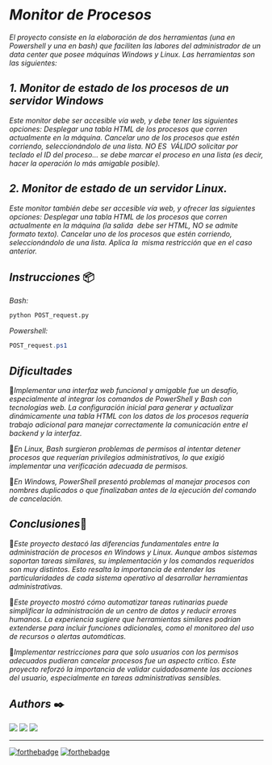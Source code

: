 # ***Monitor de Procesos***

*El proyecto consiste en la elaboración de dos herramientas (una en Powershell y una en bash) que faciliten las labores del administrador de un data center que posee máquinas Windows y Linux.*
*Las herramientas son las siguientes:*

## *1. Monitor de estado de los procesos de un servidor Windows*
*Este monitor debe ser accesible vía web, y debe tener las siguientes opciones:*
*Desplegar una tabla HTML de los procesos que corren actualmente en la máquina.*
*Cancelar uno de los procesos que estén corriendo, seleccionándolo de una lista. NO ES  VÁLIDO solicitar por teclado el ID del proceso... se debe marcar el proceso en una lista (es decir, hacer la operación lo más amigable posible).*  

## *2. Monitor de estado de un servidor Linux.*  
*Este monitor también debe ser accesible vía web, y ofrecer las siguientes opciones:* 
*Desplegar una tabla HTML de los procesos que corren actualmente en la máquina (la salida  debe ser HTML, NO se admite formato texto).*
*Cancelar uno de los procesos que estén corriendo, seleccionándolo de una lista. Aplica la  misma restricción que en el caso anterior.*

## ***Instrucciones*** 📦

*Bash:*

```bash
python POST_request.py
```

*Powershell:*

```powershell
POST_request.ps1
```

## ***Dificultades***

🔸*Implementar una interfaz web funcional y amigable fue un desafío, especialmente al integrar los comandos de PowerShell y Bash con tecnologías web. La configuración inicial para generar y actualizar dinámicamente una tabla HTML con los datos de los procesos requería trabajo adicional para manejar correctamente la comunicación entre el backend y la interfaz.*

🔸*En Linux, Bash surgieron problemas de permisos al intentar detener procesos que requerían privilegios administrativos, lo que exigió implementar una verificación adecuada de permisos.*

🔸*En Windows, PowerShell presentó problemas al manejar procesos con nombres duplicados o que finalizaban antes de la ejecución del comando de cancelación.*

## ***Conclusiones***📓

🔸*Este proyecto destacó las diferencias fundamentales entre la administración de procesos en Windows y Linux. Aunque ambos sistemas soportan tareas similares, su implementación y los comandos requeridos son muy distintos. Esto resalta la importancia de entender las particularidades de cada sistema operativo al desarrollar herramientas administrativas.*

🔸*Este proyecto mostró cómo automatizar tareas rutinarias puede simplificar la administración de un centro de datos y reducir errores humanos. La experiencia sugiere que herramientas similares podrían extenderse para incluir funciones adicionales, como el monitoreo del uso de recursos o alertas automáticas.*

🔸*Implementar restricciones para que solo usuarios con los permisos adecuados pudieran cancelar procesos fue un aspecto crítico. Este proyecto reforzó la importancia de validar cuidadosamente las acciones del usuario, especialmente en tareas administrativas sensibles.*


## ***Authors*** ✒️

<p align="left">
      <a href="https://github.com/gajokremer" target="_blank"> <img src="https://images.weserv.nl/?url=avatars.githubusercontent.com/u/83292625?v=4&h=60&w=60&fit=cover&mask=circle?v=4&h=60&w=60&fit=cover&mask=circle"></a>
  <a href="https://github.com/danielaolartebo" target="_blank"> <img src="https://images.weserv.nl/?url=avatars.githubusercontent.com/u/53228651?v=4&h=60&w=60&fit=cover&mask=circle"></a>
      <a href="https://github.com/SebastianZV010" target="_blank"> <img src="https://images.weserv.nl/?url=avatars.githubusercontent.com/u/84345055?v=4&h=60&w=60&fit=cover&mask=circle"></a>
</p>

---

[![forthebadge](https://forthebadge.com/images/badges/built-with-love.svg)](https://forthebadge.com)
[![forthebadge](https://forthebadge.com/images/badges/for-you.svg)](https://forthebadge.com)
